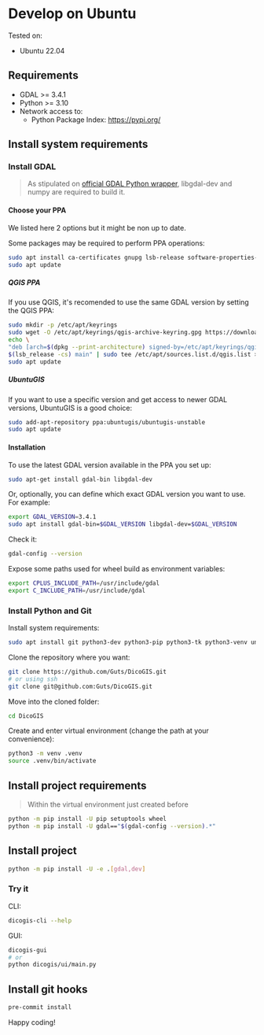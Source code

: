 # Develop on Ubuntu

Tested on:

- Ubuntu 22.04

## Requirements

- GDAL >= 3.4.1
- Python >= 3.10
- Network access to:
    - Python Package Index: <https://pypi.org/>

## Install system requirements

### Install GDAL

> As stipulated on [official GDAL Python wrapper](https://pypi.org/project/GDAL/), libgdal-dev and numpy are required to build it.

#### Choose your PPA

We listed here 2 options but it might be non up to date.

Some packages may be required to perform PPA operations:

```sh
sudo apt install ca-certificates gnupg lsb-release software-properties-common
sudo apt update
```

##### QGIS PPA

If you use QGIS, it's recomended to use the same GDAL version by setting the QGIS PPA:

```sh
sudo mkdir -p /etc/apt/keyrings
sudo wget -O /etc/apt/keyrings/qgis-archive-keyring.gpg https://download.qgis.org/downloads/qgis-archive-keyring.gpg
echo \
"deb [arch=$(dpkg --print-architecture) signed-by=/etc/apt/keyrings/qgis-archive-keyring.gpg] https://qgis.org/ubuntu-ltr \
$(lsb_release -cs) main" | sudo tee /etc/apt/sources.list.d/qgis.list > /dev/null
sudo apt update
```

##### UbuntuGIS

If you want to use a specific version and get access to newer GDAL versions, UbuntuGIS is a good choice:

```sh
sudo add-apt-repository ppa:ubuntugis/ubuntugis-unstable
sudo apt update
```

#### Installation

To use the latest GDAL version available in the PPA you set up:

```sh
sudo apt-get install gdal-bin libgdal-dev
```

Or, optionally, you can define which exact GDAL version you want to use. For example:

```sh
export GDAL_VERSION=3.4.1
sudo apt install gdal-bin=$GDAL_VERSION libgdal-dev=$GDAL_VERSION
```

Check it:

```sh
gdal-config --version
```

Expose some paths used for wheel build as environment variables:

```sh
export CPLUS_INCLUDE_PATH=/usr/include/gdal
export C_INCLUDE_PATH=/usr/include/gdal
```

### Install Python and Git

Install system requirements:

```sh
sudo apt install git python3-dev python3-pip python3-tk python3-venv unifont
```

Clone the repository where you want:

```sh
git clone https://github.com/Guts/DicoGIS.git
# or using ssh
git clone git@github.com:Guts/DicoGIS.git
```

Move into the cloned folder:

```sh
cd DicoGIS
```

Create and enter virtual environment (change the path at your convenience):

```sh
python3 -m venv .venv
source .venv/bin/activate
```

## Install project requirements

> Within the virtual environment just created before

```sh
python -m pip install -U pip setuptools wheel
python -m pip install -U gdal=="$(gdal-config --version).*"
```

## Install project

```sh
python -m pip install -U -e .[gdal,dev]
```

### Try it

CLI:

```sh
dicogis-cli --help
```

GUI:

```sh
dicogis-gui
# or
python dicogis/ui/main.py
```

## Install git hooks

```sh
pre-commit install
```

Happy coding!
